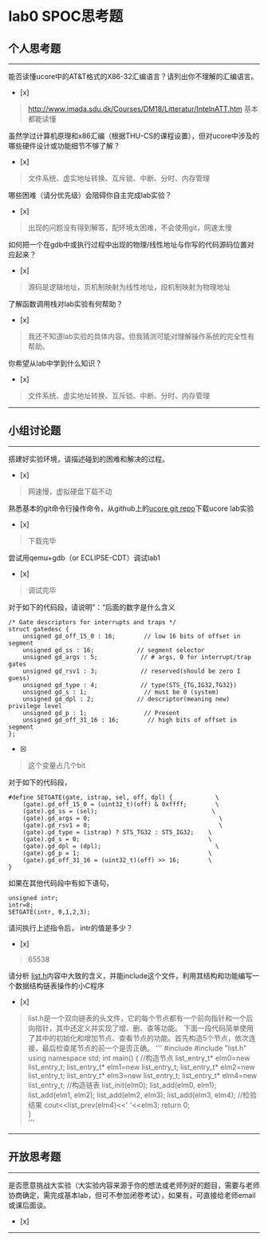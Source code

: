 # lab0 SPOC思考题

## 个人思考题

---

能否读懂ucore中的AT&T格式的X86-32汇编语言？请列出你不理解的汇编语言。
- [x]  

>  http://www.imada.sdu.dk/Courses/DM18/Litteratur/IntelnATT.htm
基本都能读懂


虽然学过计算机原理和x86汇编（根据THU-CS的课程设置），但对ucore中涉及的哪些硬件设计或功能细节不够了解？
- [x]  

>   文件系统、虚实地址转换、互斥锁、中断、分时、内存管理


哪些困难（请分优先级）会阻碍你自主完成lab实验？
- [x]  

>   出现的问题没有得到解答，配环境太困难，不会使用git，网速太慢

如何把一个在gdb中或执行过程中出现的物理/线性地址与你写的代码源码位置对应起来？
- [x]  

>   源码是逻辑地址，页机制映射为线性地址，段机制映射为物理地址

了解函数调用栈对lab实验有何帮助？
- [x]  

>   我还不知道lab实验的具体内容。但我猜测可能对理解操作系统的完全性有帮助。

你希望从lab中学到什么知识？
- [x]  

>    文件系统、虚实地址转换、互斥锁、中断、分时、内存管理

---

## 小组讨论题

---

搭建好实验环境，请描述碰到的困难和解决的过程。
- [x]  

> 网速慢，虚拟硬盘下载不动

熟悉基本的git命令行操作命令，从github上的[ucore git repo](http://www.github.com/chyyuu/ucore_lab)下载ucore lab实验
- [x]  

> 下载完毕

尝试用qemu+gdb（or ECLIPSE-CDT）调试lab1
- [x]  

> 调试完毕

对于如下的代码段，请说明”：“后面的数字是什么含义
```
/* Gate descriptors for interrupts and traps */
struct gatedesc {
    unsigned gd_off_15_0 : 16;        // low 16 bits of offset in segment
    unsigned gd_ss : 16;            // segment selector
    unsigned gd_args : 5;            // # args, 0 for interrupt/trap gates
    unsigned gd_rsv1 : 3;            // reserved(should be zero I guess)
    unsigned gd_type : 4;            // type(STS_{TG,IG32,TG32})
    unsigned gd_s : 1;                // must be 0 (system)
    unsigned gd_dpl : 2;            // descriptor(meaning new) privilege level
    unsigned gd_p : 1;                // Present
    unsigned gd_off_31_16 : 16;        // high bits of offset in segment
};
```
- [x]  

> 这个变量占几个bit

对于如下的代码段，
```
#define SETGATE(gate, istrap, sel, off, dpl) {            \
    (gate).gd_off_15_0 = (uint32_t)(off) & 0xffff;        \
    (gate).gd_ss = (sel);                                \
    (gate).gd_args = 0;                                    \
    (gate).gd_rsv1 = 0;                                    \
    (gate).gd_type = (istrap) ? STS_TG32 : STS_IG32;    \
    (gate).gd_s = 0;                                    \
    (gate).gd_dpl = (dpl);                                \
    (gate).gd_p = 1;                                    \
    (gate).gd_off_31_16 = (uint32_t)(off) >> 16;        \
}
```
如果在其他代码段中有如下语句，
```
unsigned intr;
intr=8;
SETGATE(intr, 0,1,2,3);
```
请问执行上述指令后， intr的值是多少？
- [x]  

> 65538

请分析 [list.h](https://github.com/chyyuu/ucore_lab/blob/master/labcodes/lab2/libs/list.h)内容中大致的含义，并能include这个文件，利用其结构和功能编写一个数据结构链表操作的小C程序
- [x]  

> list.h是一个双向链表的头文件，它的每个节点都有一个前向指针和一个后向指针，其中还定义并实现了增、删、查等功能。
下面一段代码简单使用了其中的初始化和增加节点、查看节点的功能。首先构造5个节点，依次连接，最后检查尾节点的前一个是否正确。
'''
#include<iostream>
#include "list.h"
using namespace std;
int main()
{
    //构造节点 
     list_entry_t* elm0=new list_entry_t;
     list_entry_t* elm1=new list_entry_t;
     list_entry_t* elm2=new list_entry_t;
     list_entry_t* elm3=new list_entry_t;
     list_entry_t* elm4=new list_entry_t;
     //构造链表 
     list_init(elm0);
     list_add(elm0, elm1);
     list_add(elm1, elm2);
     list_add(elm2, elm3);
     list_add(elm3, elm4);
     //检验结果 
     cout<<list_prev(elm4)<<' '<<elm3;
     return 0;   
}    
'''
---

## 开放思考题

---

是否愿意挑战大实验（大实验内容来源于你的想法或老师列好的题目，需要与老师协商确定，需完成基本lab，但可不参加闭卷考试），如果有，可直接给老师email或课后面谈。
- [x]  

>  

---
